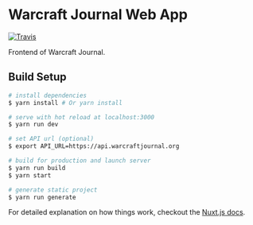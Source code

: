 # Warcraft Journal Web App

[![Travis](https://img.shields.io/travis/warcraftjournal/frontend/master.svg?style=flat-square)](https://travis-ci.org/warcraftjournal/frontend)

Frontend of Warcraft Journal.

## Build Setup

``` bash
# install dependencies
$ yarn install # Or yarn install

# serve with hot reload at localhost:3000
$ yarn run dev

# set API url (optional)
$ export API_URL=https://api.warcraftjournal.org

# build for production and launch server
$ yarn run build
$ yarn start

# generate static project
$ yarn run generate
```

For detailed explanation on how things work, checkout the [Nuxt.js docs](https://github.com/nuxt/nuxt.js).

